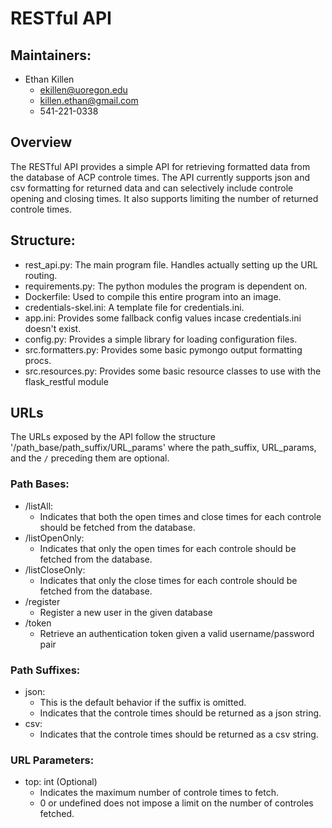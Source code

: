 
# RESTful API

## Maintainers:

- Ethan Killen
  - ekillen@uoregon.edu
  - killen.ethan@gmail.com
  - 541-221-0338

## Overview

The RESTful API provides a simple API for retrieving formatted data from the database of ACP controle times.
The API currently supports json and csv formatting for returned data and can selectively include controle
opening and closing times. It also supports limiting the number of returned controle times.

## Structure:

- rest\_api.py: The main program file. Handles actually setting up the URL routing.
- requirements.py: The python modules the program is dependent on.
- Dockerfile: Used to compile this entire program into an image.
- credentials-skel.ini: A template file for credentials.ini.
- app.ini: Provides some fallback config values incase credentials.ini doesn't exist.
- config.py: Provides a simple library for loading configuration files.
- src.formatters.py: Provides some basic pymongo output formatting procs.
- src.resources.py: Provides some basic resource classes to use with the flask\_restful module

## URLs

The URLs exposed by the API follow the structure '/path\_base/path\_suffix/URL\_params'
where the path\_suffix, URL\_params, and the `/` preceding them are optional.

### Path Bases:

- /listAll:
  - Indicates that both the open times and close times for each controle should be fetched from the database.
- /listOpenOnly:
  - Indicates that only the open times for each controle should be fetched from the database.
- /listCloseOnly:
  - Indicates that only the close times for each controle should be fetched from the database.
- /register
  - Register a new user in the given database
- /token
  - Retrieve an authentication token given a valid username/password pair

### Path Suffixes:

- json:
  - This is the default behavior if the suffix is omitted.
  - Indicates that the controle times should be returned as a json string.
- csv:
  - Indicates that the controle times should be returned as a csv string.

### URL Parameters:

- top: int (Optional)
  - Indicates the maximum number of controle times to fetch.
  - 0 or undefined does not impose a limit on the number of controles fetched.

